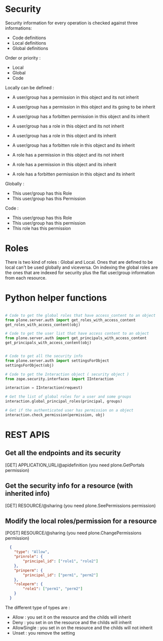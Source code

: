 # Security

Security information for every operation is checked against three informations:

* Code definitions
* Local definitions
* Global definitions

Order or priority :

+ Local
+ Global
+ Code

Locally can be defined :

* A user/group has a permission in this object and its not inherit
* A user/group has a permission in this object and its going to be inherit
* A user/group has a forbitten permission in this object and its inherit

* A user/group has a role in this object and its not inherit
* A user/group has a role in this object and its inherit
* A user/group has a forbitten role in this object and its inherit

* A role has a permission in this object and its not inherit
* A role has a permission in this object and its inherit
* A role has a forbitten permission in this object and its inherit


Globally :

* This user/group has this Role
* This user/group has this Permission

Code :

* This user/group has this Role
* This user/group has this permission
* This role has this permission

# Roles

There is two kind of roles : Global and Local. Ones that are defined to be local
can't be used globally and viceversa. On indexing the global roles are the ones
that are indexed for security plus the flat user/group information from each resource.

# Python helper functions

```python

# Code to get the global roles that have access_content to an object
from plone.server.auth import get_roles_with_access_content
get_roles_with_access_content(obj)

# Code to get the user list that have access content to an object
from plone.server.auth import get_principals_with_access_content
get_principals_with_access_content(obj)


# Code to get all the security info
from plone.server.auth import settingsForObject
settingsForObject(obj)

# Code to get the Interaction object ( security object )
from zope.security.interfaces import IInteraction

interaction = IInteraction(request)

# Get the list of global roles for a user and some groups
interaction.global_principal_roles(principal, groups)

# Get if the authenticated user has permission on a object
interaction.check_permission(permission, obj)
```

# REST APIS

## Get all the endpoints and its security

[GET] APPLICATION_URL/@apidefinition (you need plone.GetPortals permission)

## Get the security info for a resource (with inherited info)

[GET] RESOURCE/@sharing (you need plone.SeePermissions permission)

## Modify the local roles/permission for a resource

[POST] RESOURCE/@sharing (you need plone.ChangePermissions permission)

```json
  {
  	"type": "Allow",
  	"prinrole": {
  		"principal_id": ["role1", "role2"]
  	},
  	"prinperm": {
  		"principal_id": ["perm1", "perm2"]
  	},
  	"roleperm": {
  		"role1": ["perm1", "perm2"]
  	}
  }
```

The different type of types are :

- Allow : you set it on the resource and the childs will inherit
- Deny : you set in on the resource and the childs will inherit
- AllowSingle : you set in on the resource and the childs will not inherit
- Unset : you remove the setting
